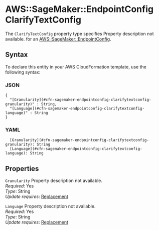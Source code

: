 # AWS::SageMaker::EndpointConfig ClarifyTextConfig<a name="aws-properties-sagemaker-endpointconfig-clarifytextconfig"></a>

<a name="aws-properties-sagemaker-endpointconfig-clarifytextconfig-description"></a>The `ClarifyTextConfig` property type specifies Property description not available\. for an [AWS::SageMaker::EndpointConfig](aws-resource-sagemaker-endpointconfig.md)\.

## Syntax<a name="aws-properties-sagemaker-endpointconfig-clarifytextconfig-syntax"></a>

To declare this entity in your AWS CloudFormation template, use the following syntax:

### JSON<a name="aws-properties-sagemaker-endpointconfig-clarifytextconfig-syntax.json"></a>

```
{
  "[Granularity](#cfn-sagemaker-endpointconfig-clarifytextconfig-granularity)" : String,
  "[Language](#cfn-sagemaker-endpointconfig-clarifytextconfig-language)" : String
}
```

### YAML<a name="aws-properties-sagemaker-endpointconfig-clarifytextconfig-syntax.yaml"></a>

```
  [Granularity](#cfn-sagemaker-endpointconfig-clarifytextconfig-granularity): String
  [Language](#cfn-sagemaker-endpointconfig-clarifytextconfig-language): String
```

## Properties<a name="aws-properties-sagemaker-endpointconfig-clarifytextconfig-properties"></a>

`Granularity`  <a name="cfn-sagemaker-endpointconfig-clarifytextconfig-granularity"></a>
Property description not available\.  
*Required*: Yes  
*Type*: String  
*Update requires*: [Replacement](https://docs.aws.amazon.com/AWSCloudFormation/latest/UserGuide/using-cfn-updating-stacks-update-behaviors.html#update-replacement)

`Language`  <a name="cfn-sagemaker-endpointconfig-clarifytextconfig-language"></a>
Property description not available\.  
*Required*: Yes  
*Type*: String  
*Update requires*: [Replacement](https://docs.aws.amazon.com/AWSCloudFormation/latest/UserGuide/using-cfn-updating-stacks-update-behaviors.html#update-replacement)
